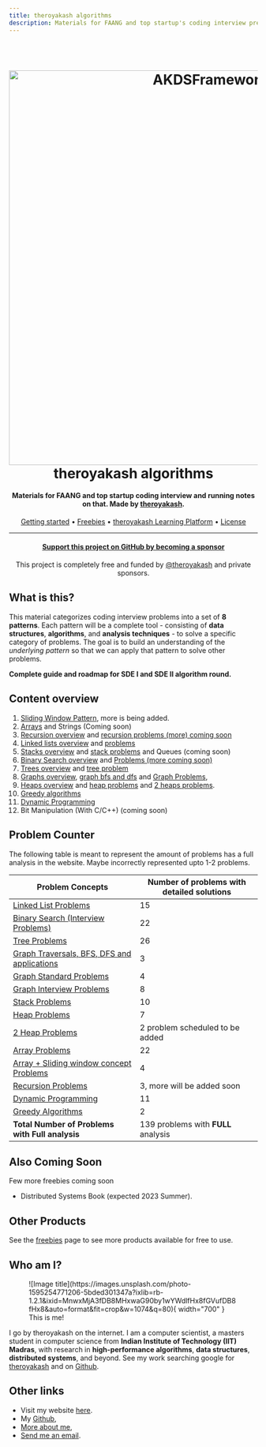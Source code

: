 ```yaml
---
title: theroyakash algorithms
description: Materials for FAANG and top startup's coding interview preparation and running notes on that.
---
```


<h1 align="center">
  <br>
  <a href="https://algorithms.theroyakash.com/"><img src="./images/theroyakashalgorithms.001.png" alt="AKDSFramework" width="800"></a>
  <br>
  theroyakash algorithms
  <br>
</h1>

<h4 align="center">Materials for FAANG and top startup coding interview and running notes on that. Made by <a href="https://theroyakash.com">theroyakash</a>.</h4>

<p align="center">
  <a href="https://algorithms.theroyakash.com/">Getting started</a> •
  <a href="https://algorithms.theroyakash.com/freebies/">Freebies</a> •
  <a href="https://learning.theroyakash.com/">theroyakash Learning Platform</a> •
  <a href="https://github.com/theroyakash/algorithms.theroyakash.com/blob/main/LICENSE">License</a>
</p>

---

<h4 align="center">
  <a href="https://github.com/sponsors/theroyakash">Support this project on GitHub by becoming a sponsor</a>
</h4>
<p align="center">This project is completely free and funded by <a href="https://theroyakash.com">@theroyakash</a> and private sponsors.</p>

## What is this?
This material categorizes coding interview problems into a set of **8 patterns**. Each pattern will be a complete tool - consisting of **data structures**, **algorithms**, and **analysis techniques** - to solve a specific category of problems. The goal is to build an understanding of the _underlying pattern_ so that we can apply that pattern to solve other problems.

**Complete guide and roadmap for SDE I and SDE II algorithm round.**

## Content overview

1. [Sliding Window Pattern](https://algorithms.theroyakash.com/arrays/sliding-window/), more is being added.
2. [Arrays](https://algorithms.theroyakash.com/arrays/array-problems/) and Strings (Coming soon)
3. [Recursion overview](https://algorithms.theroyakash.com/recursion/intro/) and [recursion problems (more) coming soon](https://algorithms.theroyakash.com/recursion/problems/)
4. [Linked lists overview](https://algorithms.theroyakash.com/LinkedLists/stl-usage/) and [problems](https://algorithms.theroyakash.com/LinkedLists/problems/)
5. [Stacks overview](https://algorithms.theroyakash.com/stacks/usage/) and [stack problems](https://algorithms.theroyakash.com/stacks/problems/) and Queues (coming soon)
6. [Binary Search overview](https://algorithms.theroyakash.com/binary-search/intro/) and [Problems (more coming soon)](https://algorithms.theroyakash.com/binary-search/problems/)
7. [Trees overview](https://algorithms.theroyakash.com/trees/implementation/) and [tree problem](/trees/problems/)
8. [Graphs overview](https://algorithms.theroyakash.com/graph/usage/), [graph bfs and dfs](https://algorithms.theroyakash.com/graph/bfs-dfs/) and [Graph Problems](https://algorithms.theroyakash.com/graph/problems/),
9. [Heaps overview](https://algorithms.theroyakash.com/heaps/heap-pq/) and [heap problems](https://algorithms.theroyakash.com/heaps/problems/) and [2 heaps problems](https://algorithms.theroyakash.com/2heaps/problems/).
10. [Greedy algorithms](https://algorithms.theroyakash.com/greedy/problems/)
11. [Dynamic Programming](https://algorithms.theroyakash.com/dp/problems/)
12.  Bit Manipulation (With C/C++) (coming soon)

## Problem Counter
The following table is meant to represent the amount of problems has a full analysis in the website. Maybe incorrectly represented upto 1-2 problems.

| **Problem Concepts**                                                                                 | **Number of problems with detailed solutions** |
| ---------------------------------------------------------------------------------------------------- | ---------------------------------------------- |
| [Linked List Problems](https://algorithms.theroyakash.com/LinkedLists/problems/)                     | $15$                                           |
| [Binary Search (Interview Problems)](/binary-search/problems/)                                       | $22$ |
| [Tree Problems](https://algorithms.theroyakash.com/trees/problems/)                                  | $26$                                           |
| [Graph Traversals, BFS, DFS and applications](https://algorithms.theroyakash.com/graph/bfs-dfs/)     | $3$                                            |
| [Graph Standard Problems](https://algorithms.theroyakash.com/graph/problems/)                        | $4$                                            |
| [Graph Interview Problems](https://algorithms.theroyakash.com/graph/problems/)                       | $8$                                            |
| [Stack Problems](https://algorithms.theroyakash.com/stacks/problems/)                                | $10$                                           |
| [Heap Problems](https://algorithms.theroyakash.com/heaps/problems/)                                  | $7$                                            |
| [2 Heap Problems](https://algorithms.theroyakash.com/2heaps/problems/)                               | $2$ problem scheduled to be added              |
| [Array Problems](https://algorithms.theroyakash.com/arrays/array-problems/)                          | $22$            |
| [Array + Sliding window concept Problems](https://algorithms.theroyakash.com/arrays/sliding-window/) | $4$                                            |
| [Recursion Problems](https://algorithms.theroyakash.com/recursion/problems/)                         | $3$, more will be added soon                   |
| [Dynamic Programming](https://algorithms.theroyakash.com/dp/problems/)                                                                                  | $11$                                |
| [Greedy Algorithms](https://algorithms.theroyakash.com/greedy/problems/)                             | 2                                              |
| **Total Number of Problems with Full analysis**                                                      | $139$ problems with **FULL** analysis           |

## Also Coming Soon

Few more freebies coming soon
- Distributed Systems Book (expected 2023 Summer).

## Other Products
See the [freebies](https://algorithms.theroyakash.com/freebies/) page to see more products available for free to use.

## Who am I?
<figure markdown>
  ![Image title](https://images.unsplash.com/photo-1595254771206-5bded301347a?ixlib=rb-1.2.1&ixid=MnwxMjA3fDB8MHxwaG90by1wYWdlfHx8fGVufDB8fHx8&auto=format&fit=crop&w=1074&q=80){ width="700" }
  <figcaption>This is me!</figcaption>
</figure>

I go by theroyakash on the internet. I am a computer scientist, a masters student in computer science from **Indian Institute of Technology (IIT) Madras**, with research in **high-performance algorithms**, **data structures**, **distributed systems**, and beyond. See my work searching google for [theroyakash](https://g.co/kgs/Yx9DpE) and on [Github](https://github.com/theroyakash).


## Other links
- Visit my website [here](https://theroyakash.com/).
- My [Github](https://github.com/theroyakash),
- [More about me](https://theroyakash.com/about/),
- [Send me an email](mailto:hey@theroyakash.com).